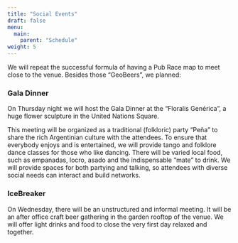 ```yaml
---
title: "Social Events"
draft: false
menu:
  main:
    parent: "Schedule"
weight: 5
---
```


We will repeat the successful formula of having a Pub Race map to meet close to the venue. Besides those “GeoBeers”, we planned:

### Gala Dinner
On Thursday night we will host the Gala Dinner at the “Floralis Genérica”, a huge flower sculpture in the United Nations Square. 

This meeting will be organized as a traditional (folkloric) party “Peña” to share the rich Argentinian culture with the attendees. To ensure that everybody enjoys and is entertained, we will provide tango and folklore dance classes for those who like dancing. There will be varied local food, such as empanadas, locro, asado and the indispensable “mate” to drink.
We will provide spaces for both partying and talking, so attendees with diverse social needs can interact and build networks. 

### IceBreaker
On Wednesday, there will be an unstructured and informal meeting. It will be an after office craft beer gathering in the garden rooftop of the venue. We will offer light drinks and food to close the very first day relaxed and together. 
